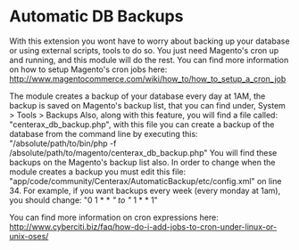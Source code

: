 Automatic DB Backups
================================

With this extension you wont have to worry about backing up your database or using external scripts, tools to do so.
You just need Magento's cron up and running, and this module will do the rest.
You can find more information on how to setup Magento's cron jobs here: http://www.magentocommerce.com/wiki/how_to/how_to_setup_a_cron_job

The module creates a backup of your database every day at 1AM, the backup is saved on Magento's backup list, that you can find under, System > Tools > Backups
Also, along with this feature, you will find a file called: "centerax_db_backup.php", with this file you can create a backup of the database from the command line by executing this: "/absolute/path/to/bin/php -f /absolute/path/to/magento/centerax_db_backup.php"
You will find these backups on the Magento's backup list also.
In order to change when the module creates a backup you must edit this file: "app/code/community/Centerax/AutomaticBackup/etc/config.xml" on line 34. For example, if you want backups every week (every monday at 1am), you should change: "0 1 * * *" to "* 1 * * 1"

You can find more information on cron expressions here: http://www.cyberciti.biz/faq/how-do-i-add-jobs-to-cron-under-linux-or-unix-oses/
